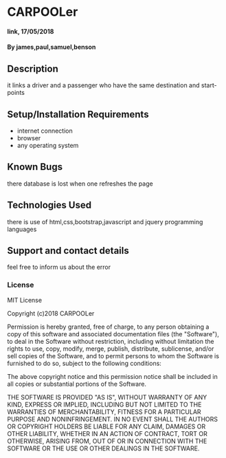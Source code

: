 # CARPOOLer
#### link, 17/05/2018
#### By **james,paul,samuel,benson**
## Description
 it links a driver and a passenger who have the same destination and start-points
## Setup/Installation Requirements
* internet connection
* browser
* any operating system


## Known Bugs
there database is lost when one refreshes the page

## Technologies Used
there is use of html,css,bootstrap,javascript and jquery programming languages
## Support and contact details
feel free to inform us about the error
### License
MIT License

Copyright (c)2018 CARPOOLer

Permission is hereby granted, free of charge, to any person obtaining a copy
of this software and associated documentation files (the "Software"), to deal
in the Software without restriction, including without limitation the rights
to use, copy, modify, merge, publish, distribute, sublicense, and/or sell
copies of the Software, and to permit persons to whom the Software is
furnished to do so, subject to the following conditions:

The above copyright notice and this permission notice shall be included in all
copies or substantial portions of the Software.

THE SOFTWARE IS PROVIDED "AS IS", WITHOUT WARRANTY OF ANY KIND, EXPRESS OR
IMPLIED, INCLUDING BUT NOT LIMITED TO THE WARRANTIES OF MERCHANTABILITY,
FITNESS FOR A PARTICULAR PURPOSE AND NONINFRINGEMENT. IN NO EVENT SHALL THE
AUTHORS OR COPYRIGHT HOLDERS BE LIABLE FOR ANY CLAIM, DAMAGES OR OTHER
LIABILITY, WHETHER IN AN ACTION OF CONTRACT, TORT OR OTHERWISE, ARISING FROM,
OUT OF OR IN CONNECTION WITH THE SOFTWARE OR THE USE OR OTHER DEALINGS IN THE
SOFTWARE.
